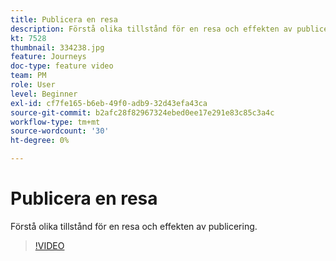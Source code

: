 ```yaml
---
title: Publicera en resa
description: Förstå olika tillstånd för en resa och effekten av publicering.
kt: 7528
thumbnail: 334238.jpg
feature: Journeys
doc-type: feature video
team: PM
role: User
level: Beginner
exl-id: cf7fe165-b6eb-49f0-adb9-32d43efa43ca
source-git-commit: b2afc28f82967324ebed0ee17e291e83c85c3a4c
workflow-type: tm+mt
source-wordcount: '30'
ht-degree: 0%

---
```


# Publicera en resa

Förstå olika tillstånd för en resa och effekten av publicering.

>[!VIDEO](https://video.tv.adobe.com/v/334238?quality=12&learn=on)
